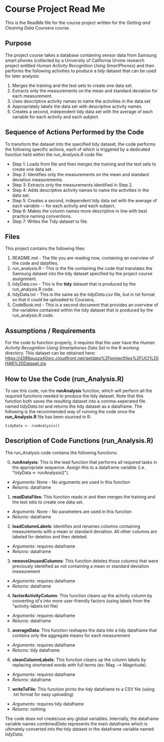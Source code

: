 # Course Project Read Me

This is the ReadMe file for the course project written for the _Getting and Cleaning Data_ Coursera course.

## Purpose

The project course takes a database containing sensor data from Samsung smart phones (collected by a University of California Urvine research project entitled _Human Activity Recognition Using SmartPhones_) and then performs the following activities to produce a tidy dataset that can be used for later analysis:

1. Merges the training and the test sets to create one data set.
2. Extracts only the measurements on the mean and standard deviation for each measurement. 
3. Uses descriptive activity names to name the activities in the data set
4. Appropriately labels the data set with descriptive activity names. 
5. Creates a second, independent tidy data set with the average of each variable for each activity and each subject. 

## Sequence of Actions Performed by the Code
To transform the dataset into the specified tidy dataset, the code performs the following specific actions, each of which is triggered by a dedicated function held within the *run_Analysis.R* code file:

* Step 1: Loads from file and then merges the training and the test sets to create one data set.
* Step 2: Identifies only the measurements on the mean and standard deviation measurements. 
* Step 3: Extracts only the measurements identified in Step 2.
* Step 4: Adds descriptive activity names to name the activities in the data set.
* Step 5: Creates a second, independent tidy data set with the average of each variable -- for each activity and each subject.
* Step 6: Makes the column names more descriptive in line with best practice naming conventions.
* Step 7: Writes the Tidy dataset to file.

## Files

This project contains the following files:

1. README.md - The file you are reading now, containing an overview of the code and datafiles.
2. run_analysis.R - This is the file containing the code that translates the Samsung dataset into the tidy dataset specified by the project course assignment.
3. tidyData.csv - This is the **tidy** dataset that is produced by the run_analysis.R code.
4. tidyData.txt - This is the same as the _tidyData.csv_ file, but in txt format so that it could be uploaded to Coursera,
5. CodeBook.md - This is a second document that provides an overview of the variables contained within the tidy dataset that is produced by the run_analysis.R code.


## Assumptions / Requirements

For the code to function properly, it requires that the user have the _Human Activity Recognition Using Smartphones Data Set_ in the R working directory. This dataset can be obtained here: https://d396qusza40orc.cloudfront.net/getdata%2Fprojectfiles%2FUCI%20HAR%20Dataset.zip

## How to Use the Code (run_Analysis.R)
To use this code, run the **runAnalysis** function, which will perform all the required functions needed to produce the tidy dataset. Note that this function both saves the resulting dataset into a comma-seperated file named _tidyData.txt_ and returns the tidy dataset as a dataframe. The following is the recommended way of running the code once the **run_Analysis.R** file has been sourced in R:

`tidyData <- runAnalysis()`


## Description of Code Functions (run_Analysis.R)

The run_Analysis code contains the following functions:

0. **runAnalysis**: This is the lead function that performs all required tasks in the appropriate sequence. Assign this to a dataframe variable (i.e. "tidyData <- runAnalysis()").
  * _Arguments:_ None - No arguments are used in this function
  * _Returns:_ dataframe

1. **readDataFiles**: This function reads in and then merges the training and the test sets to create one data set.
  * _Arguments:_ None - No parameters are used in this function
  * _Returns:_ dataframe

2. **loadColumnLabels**: Identifies and renames columns containing measurements with a mean or standard deviation. All other columns are labeled for deletion and then deleted.
  * _Arguments:_ requires dataframe
  * _Returns:_ dataframe

3. **removeUnusedColumns**: This function deletes those columns that were previously identified as not containing a mean or standard deviation measurement
  * _Arguments:_ requires dataframe
  * _Returns:_ dataframe

4. **factorActivityColumn**: This function cleans up the activity column by converting id's into more user-friendly factors (using labels from the "activity-labels.txt file)
  * _Arguments:_ requires dataframe
  * _Returns:_ dataframe

5. **averageData**: This function reshapes the data into a tidy dataframe that contains only the aggregate means for each measurement
  * _Arguments:_ requires dataframe
  * _Returns:_ tidy dataframe

6. **cleanColumnLabels**: This function cleans up the column labels by replacing shortened words with full terms (ex: Mag --> Magnitude)
  * _Arguments:_ requires dataframe
  * _Returns:_ dataframe

7. **writeToFile**: This function prints the tidy dataframe to a CSV file (using .txt format for easy uploading)
  * _Arguments:_ requires tidy dataframe
  * _Returns:_ nothing


The code does not create/use any global variables. Internally, the dataframe variable names _combinedData_ represents the main dataframe which is ultimately converted into the tidy dataset in the dataframe variable named _tidyData_.

